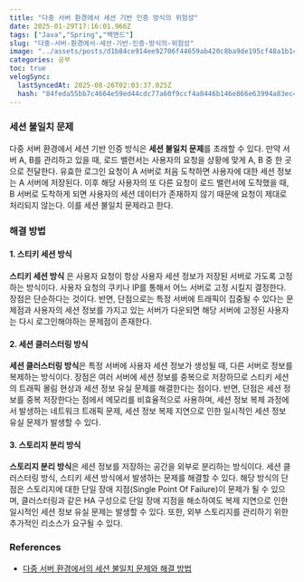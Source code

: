 ```yaml
---
title: "다중 서버 환경에서 세션 기반 인증 방식의 위험성"
date: 2025-01-29T17:16:01.966Z
tags: ["Java","Spring","백엔드"]
slug: "다중-서버-환경에서-세션-기반-인증-방식의-위험성"
image: "../assets/posts/d1b84ce914ee92706f44659ab420c8ba9de195cf48a1b1ca172fb05f98fab475.png"
categories: 공부
toc: true
velogSync:
  lastSyncedAt: 2025-08-26T02:03:37.025Z
  hash: "84feda55bb7c4664e59ed44cdc77a60f9ccf4a8446b146e866e63994a83ec4be"
---
```


### 세션 불일치 문제

다중 서버 환경에서 세션 기반 인증 방식은 **세션 불일치 문제**를 초래할 수 있다. 만약 서버 A, B를 관리하고 있을 때, 로드 밸런서는 사용자의 요청을 상황에 맞게 A, B 중 한 곳으로 전달한다. 유효한 로그인 요청이 A 서버로 처음 도착하면 사용자에 대한 세션 정보는 A 서버에 저장된다. 이후 해당 사용자의 또 다른 요청이 로드 밸런서에 도착했을 때, B 서버로 도착하게 되면 사용자의 세션 데이터가 존재하지 않기 때문에 요청이 제대로 처리되지 않는다. 이를 세션 불일치 문제라고 한다.

### 해결 방법

#### 1. 스티키 세션 방식
**스티키 세션 방식** 은 사용자 요청이 항상 사용자 세션 정보가 저장된 서버로 가도록 고정하는 방식이다. 사용자 요청의 쿠키나 IP를 통해서 어느 서버로 고정 시킬지 결정한다. 장점은 단순하다는 것이다. 반면, 단점으로는 특정 서버에 트래픽이 집중될 수 있다는 문제점과 사용자의 세션 정보를 가지고 있는 서버가 다운되면 해당 서버에 고정된 사용자는 다시 로그인해야하는 문제점이 존재한다.


#### 2. 세션 클러스터링 방식
**세션 클러스터링 방식**은 특정 서버에 사용자 세션 정보가 생성될 때, 다른 서버로 정보를 복제하는 방식이다. 장점은 여러 서버에 세션 정보를 중복으로 저장하므로 스티키 세션의 트래픽 몰림 현상과 세션 정보 유실 문제를 해결한다는 점이다. 반면, 단점은 세션 정보를 중복 저장한다는 점에서 메모리를 비효율적으로 사용하며, 세션 정보 복제 과정에서 발생하는 네트워크 트래픽 문제, 세션 정보 복제 지연으로 인한 일시적인 세션 정보 유실 문제가 발생할 수 있다.


#### 3. 스토리지 분리 방식
**스토리지 분리 방식**은 세션 정보를 저장하는 공간을 외부로 분리하는 방식이다. 세션 클러스터링 방식, 스티키 세션 방식에서 발생하는 문제를 해결할 수 있다. 해당 방식의 단점은 스토리지에 대한 단일 장애 지점(Single Point Of Failure)이 문제가 될 수 있으며, 클러스터링과 같은 HA 구성으로 단일 장애 지점을 해소하여도 복제 지연으로 인한 일시적인 세션 정보 유실 문제는 발생할 수 있다. 또한, 외부 스토리지를 관리하기 위한 추가적인 리소스가 요구될 수 있다.

### References
- [다중 서버 환경에서의 세션 불일치 문제와 해결 방법](https://mgyo.tistory.com/829)